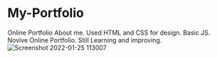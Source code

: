 # My-Portfolio
Online Portfolio About me. Used HTML and CSS for design. Basic JS. Novive Online Portfolio. Still Learning and improving.
![Screenshot 2022-01-25 113007](https://user-images.githubusercontent.com/94161006/150950317-60da9431-5adf-4818-8698-978e0286811d.jpg)
